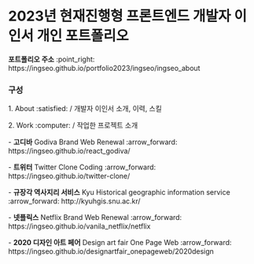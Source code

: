 <h1>2023년 현재진행형 프론트엔드 개발자 이인서 개인 포트폴리오</h1>
 <p><b>포트폴리오 주소</b> :point_right: https://ingseo.github.io/portfolio2023/ingseo/ingseo_about</p>

 <div>
  <h3>구성</h3>
   <p>1. About :satisfied: / 개발자 이인서 소개, 이력, 스킬</p>
   <p>2. Work :computer: / 작업한 프로젝트 소개 </p>
    <p>- <b>고디바</b> Godiva Brand Web Renewal</span> :arrow_forward: https://ingseo.github.io/react_godiva/</p>
    <p>- <b>트위터</b> Twitter Clone Coding :arrow_forward: https://ingseo.github.io/twitter-clone/</p>
    <p>- <b>규장각 역사지리 서비스</b> Kyu Historical geographic information service :arrow_forward: http://kyuhgis.snu.ac.kr/</p>
    <p>- <b>넷플릭스</b> Netflix Brand Web Renewal :arrow_forward: https://ingseo.github.io/vanila_netflix/netflix</p>
    <p>- <b>2020 디자인 아트 페어</b> Design art fair One Page Web :arrow_forward: https://ingseo.github.io/designartfair_onepageweb/2020design</p>
 </div>
 
